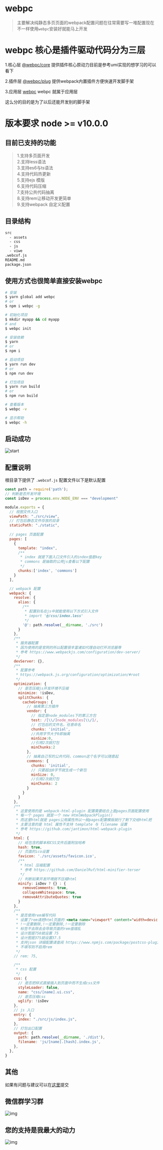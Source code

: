 # webpc
> 主要解决纯静态多页页面的webpack配置问题在往常需要写一堆配置现在不一样使用`webpc`安装好就能马上开发

# webpc 核心是插件驱动代码分为三层

1.核心层 [@webpc/core](https://github.com/yubin-code/webpc-core) 提供插件核心原动力目前是参考umi实现的想学习的可以看下

2.插件层 [@webpc/plug](https://github.com/yubin-code/webpc-plug) 提供webpack内置插件方便快速开发脚手架

3.应用层 [webpc](https://github.com/yubin-code/webpc) webpc 就属于应用层

这么分的目的是为了以后还能开发别的脚手架

# 版本要求 node >= v10.0.0

## 目前已支持的功能
> 1.支持多页面开发  
> 2.支持less语法  
> 3.支持es6与ts语法  
> 4.支持代码热更新  
> 5.支持ejs 模版  
> 6.支持代码压缩  
> 7.支持公共代码抽离   
> 8.支持rem让移动开发更简单  
> 9.支持webpack 自定义配置  


## 目录结构
```txt
src  
  - assets  
  - css  
  - js  
  - viwe  
.webcof.js  
README.md  
package.json  
```

## 使用方式也很简单直接安装webpc
```bash
# 安装
$ yarn global add webpc
# or
$ npm i webpc -g

# 初始化项目
$ mkdir myapp && cd myapp
# and
$ webpc init

# 安装依赖
$ yarn
# or
$ npm i

# 启动项目
$ yarn run dev
# or
$ npm run dev

# 打包项目
$ yarn run build
# or
$ npm run build

# 查看版本
$ webpc -v

# 显示帮助
$ webpc -h
```

## 启动成功
![start](./img/start.png)

## 配置说明
根目录下提供了 `.webcof.js` 配置文件以下是默认配置
```javascript
const path = require('path');
// 判断是否开发环境
const isDev = process.env.NODE_ENV === "development"

module.exports = {
  // 视图文件入口
  viewPath: "./src/view",
  // 打包后静态文件存放的目录 
  staticPath: "./static",
  
  // pages 页面配置
  pages: [
    {
      template: "index",
      /**
       * index 就是下面入口文件引入的index值是key
       * commons 是抽取的公用js查看以下配置
       */
      chunks:['index', 'commons']
    }
  ],

  // webpack 配置
  webpack: {
    resolve: {
      alias: {
        /**
         * 配置别名在js中就能使用以下方式引入文件
         * import '@/css/index.less'
         */
        '@': path.resolve(__dirname, './src')
      }
    },
    /**
     * 服务器配置
     * 因为使用的是官网的所以配置很丰富诸如代理自动打开浏览器等
     * 参考 https://www.webpackjs.com/configuration/dev-server/
     */
    devServer: {},
    /**
     * 配置参考
     * https://webpack.js.org/configuration/optimization/#root
     */
    optimization: {
      // 是否压缩js开发环境不压缩
      minimize: !isDev,
      splitChunks: {
        cacheGroups: {
          // 抽离第三方插件
          vendor: {
            // 指定是node_modules下的第三方包
            test: /[\\/]node_modules[\\/]/,
            // 打包后的文件名，任意命名  
            chunks: 'initial',
            //共用字节大于0即抽离
            minSize:0, 
            //引用2次就打包
            minChunks:2 
          },
          // 抽离自己写的公共代码，common这个名字可以随意起
          commons: {
            chunks: 'initial',
            // 只要超出0字节就生成一个新包
            minSize: 0,
            //引用2次就打包
            minChunks: 2
          }
        }
      }
    },
    /**
     * 这里使用的是 webpack-html-plugin 配置需要结合上面pages页面配置使用
     * 每一个 pages 就是一个 new HtmlWebpackPlugin()
     * 而这里html就是 pages公用属性所以一般pages配置模版就行了剩下交给html把
     * 主要注意的是 html 属性不支持 template 与 filename 设置
     * 参考 https://github.com/jantimon/html-webpack-plugin
     */
    html: {
      // 给包含的脚本和CSS文件后面附加哈希
      hash: true,
      // 页面的ico设置
      favicon: './src/assets/favicon.ico',
      /**
       * html 压缩配置
       * 参考 https://github.com/DanielRuf/html-minifier-terser
       */
      // 判断如果开发环境就不压缩html
      minify: isDev ? {} : {
        removeComments: true,
        collapseWhitespace: true,
        removeAttributeQuotes: true
      }
    },
    /**
     * 是否使用rem编写代码
     * 设置了rem请把html页面的 <meta name="viewport" content="width=device-width, initial-scale=1.0">
     * !一定要删除,!一定要删除,!一定要删除
     * 标签不去除去会导致页面的rem值错乱
     * 设计图是750就设置 75
     * 设计图是375就设置37.5
     * 支持json 详细配置请查阅 https://www.npmjs.com/package/postcss-plugin-px2rem
     * 不填写则不启用rem
     */
    // rem: 75,

    /**
     * css 配置
     */
    css: {
      // 是否把样式直接插入到页面中而不生成css文件
      styleLoader: false,
      name: "css/[name].ui.css",
      // 是否压缩css
      uglify: !isDev
    },
    // js 入口
    entry: {
      index: "./src/js/index.js",
    },
    // 打包出口配置
    output: {
      path: path.resolve(__dirname, './dist'),
      filename: 'js/[name].[hash].index.js',
    },
  },
}
```

## 其他
如果有问题与建议可以在[这里](https://github.com/yubin-code/webpc/issues)提交


## 微信群学习群
![img](./img/qun.jpg)


## 您的支持是我最大的动力
![img](./img/pay.jpg)